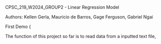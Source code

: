 CPSC_219_W2024_GROUP2 - Linear Regression Model

Authors: Kellen Gerla, Mauricio de Barros, Gage Ferguson, Gabriel Ngai

First Demo {

  The function of this project so far is to read data from a inputted text file, 
